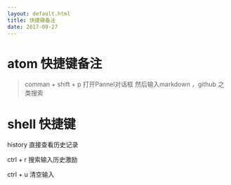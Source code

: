 ```yaml
---
layout: default.html
title: 快捷键备注
date: 2017-09-27
---
```


# atom 快捷键备注

> comman + shift + p 打开Pannel对话框  然后输入markdown ，github 之类搜索


# shell 快捷键

history 直接查看历史记录

ctrl + r 搜索输入历史激励

ctrl + u 清空输入
